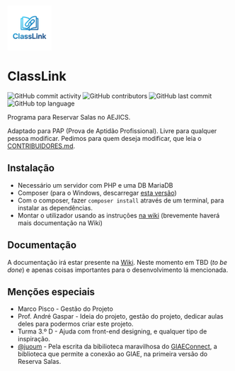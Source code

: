 <img src="assets/logo.png" width="100">

# ClassLink
![GitHub commit activity](https://img.shields.io/github/commit-activity/t/aejics/classlink)
![GitHub contributors](https://img.shields.io/github/contributors/aejics/classlink)
![GitHub last commit](https://img.shields.io/github/last-commit/aejics/classlink)
![GitHub top language](https://img.shields.io/github/languages/top/aejics/classlink)

Programa para Reservar Salas no AEJICS. 

Adaptado para PAP (Prova de Aptidão Profissional). 
Livre para qualquer pessoa modificar. Pedimos para quem deseja modificar, que leia o [CONTRIBUIDORES.md](CONTRIBUIDORES.md).

## Instalação

- Necessário um servidor com PHP e uma DB MariaDB
- Composer (para o Windows, descarregar [esta versão](https://getcomposer.org/Composer-Setup.exe))
- Com o composer, fazer `composer install` através de um terminal, para instalar as dependências.
- Montar o utilizador usando as instruções [na wiki](https://github.com/aejics/ClassLink/wiki/Configura%C3%A7%C3%A3o-MYSQL) (brevemente haverá mais documentação na Wiki)

## Documentação

A documentação irá estar presente na [Wiki](https://github.com/aejics/ClassLink/wiki/). Neste momento em TBD (_to be done_) e apenas coisas importantes para o desenvolvimento lá mencionada.

## Menções especiais
- Marco Pisco - Gestão do Projeto
- Prof. André Gaspar - Ideia do projeto, gestão do projeto, dedicar aulas deles para podermos criar este projeto.
- Turma 3.º D - Ajuda com front-end designing, e qualquer tipo de inspiração.
- [@juoum](https://github.com/itsjuoum/) - Pela escrita da bibilioteca maravilhosa do [GIAEConnect](https://github.com/itsjuoum/GIAEConnect), a biblioteca que permite a conexão ao GIAE, na primeira versão do Reserva Salas.
